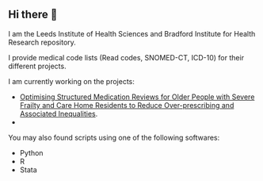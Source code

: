 ## Hi there 👋

I am the Leeds Institute of Health Sciences and Bradford Institute for Health Research repository.

I provide medical code lists (Read codes, SNOMED-CT, ICD-10) for their different projects.

I am currently working on the projects:
* [Optimising Structured Medication Reviews for Older People with Severe Frailty and Care Home Residents to Reduce Over-prescribing and Associated Inequalities](https://www.cprd.com/approved-studies/optimising-structured-medication-reviews-older-people-severe-frailty-and-care-home).
* 

You may also found scripts using one of the following softwares:
* Python
* R
* Stata

<!--
**LIHS-BIHR/LIHS-BIHR** is a ✨ _special_ ✨ repository because its `README.md` (this file) appears on your GitHub profile.

Here are some ideas to get you started:

- 🔭 I’m currently working on ...
- 🌱 I’m currently learning ...
- 👯 I’m looking to collaborate on ...
- 🤔 I’m looking for help with ...
- 💬 Ask me about ...
- 📫 How to reach me: ...
- 😄 Pronouns: ...
- ⚡ Fun fact: ...
-->
